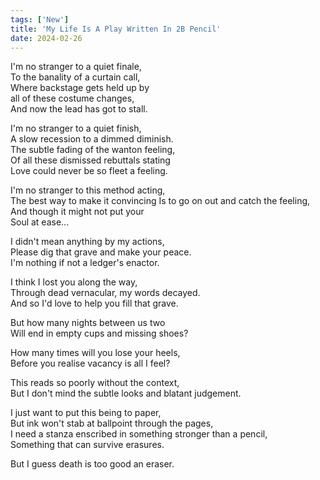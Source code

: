 ```yaml
---
tags: ['New']
title: 'My Life Is A Play Written In 2B Pencil'
date: 2024-02-26
---
```


I'm no stranger to a quiet finale,  
To the banality of a curtain call,  
Where backstage gets held up by  
all of these costume changes,  
And now the lead has got to stall.

I'm no stranger to a quiet finish,  
A slow recession to a dimmed diminish.  
The subtle fading of the wanton feeling,  
Of all these dismissed rebuttals stating  
Love could never be so fleet a feeling.

I'm no stranger to this method acting,  
The best way to make it convincing 
Is to go on out and catch the feeling,  
And though it might not put your  
Soul at ease...

I didn't mean anything by my actions,  
Please dig that grave and make your peace.  
I'm nothing if not a ledger's enactor.

I think I lost you along the way,  
Through dead vernacular, my words decayed.  
And so I'd love to help you fill that grave.

But how many nights between us two  
Will end in empty cups and missing shoes?

How many times will you lose your heels,  
Before you realise vacancy is all I feel?

This reads so poorly without the context,  
But I don't mind the subtle looks and blatant judgement.

I just want to put this being to paper,  
But ink won't stab at ballpoint through the pages,  
I need a stanza enscribed in something stronger than a pencil,  
Something that can survive erasures.

But I guess death is too good an eraser.
